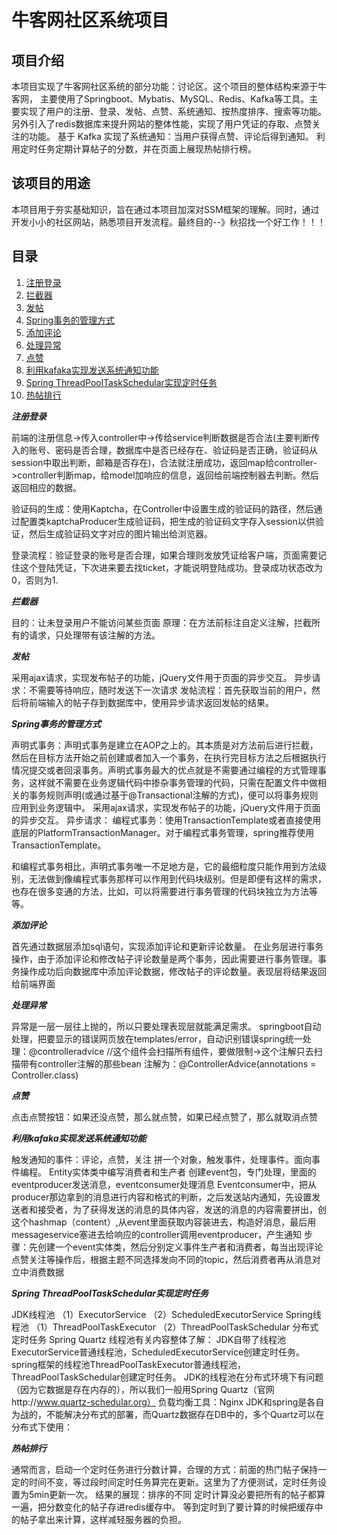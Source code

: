 # 牛客网社区系统项目
## 项目介绍
本项目实现了牛客网社区系统的部分功能：讨论区。这个项目的整体结构来源于牛客网，
主要使用了Springboot、Mybatis、MySQL、Redis、Kafka等工具。主要实现了用户的注册、登录、发帖、点赞、系统通知、按热度排序、搜索等功能。
另外引入了redis数据库来提升网站的整体性能，实现了用户凭证的存取、点赞关注的功能。
基于 Kafka 实现了系统通知：当用户获得点赞、评论后得到通知。
利用定时任务定期计算帖子的分数，并在页面上展现热帖排行榜。
## 该项目的用途
本项目用于夯实基础知识，旨在通过本项目加深对SSM框架的理解。同时，通过开发小小的社区网站，熟悉项目开发流程。最终目的--》秋招找一个好工作！！！
## 目录

1. [注册登录](#1)
2. [拦截器](#2)
3. [发帖](#3)
4. [Spring事务的管理方式](#4)
5. [添加评论](#5)
6. [处理异常](#6)
7. [点赞](#7)
8. [利用kafaka实现发送系统通知功能](#8)
9. [Spring ThreadPoolTaskSchedular实现定时任务](#9)
10. [热帖排行](#10)

<span id="1"></span>
***注册登录***

前端的注册信息->传入controller中->传给service判断数据是否合法(主要判断传入的账号、密码是否合理，数据库中是否已经存在、验证码是否正确，验证码从session中取出判断，邮箱是否存在)，合法就注册成功，返回map给controller->controller判断map，给model加响应的信息，返回给前端控制器去判断。然后返回相应的数据。

验证码的生成：使用Kaptcha，在Controller中设置生成的验证码的路径，然后通过配置类kaptchaProducer生成验证码，把生成的验证码文字存入session以供验证，然后生成验证码文字对应的图片输出给浏览器。

登录流程：验证登录的账号是否合理，如果合理则发放凭证给客户端，页面需要记住这个登陆凭证，下次进来要去找ticket，才能说明登陆成功。登录成功状态改为0，否则为1.

<span id="2"></span>
***拦截器***

目的：让未登录用户不能访问某些页面
原理：在方法前标注自定义注解，拦截所有的请求，只处理带有该注解的方法。

<span id="3"></span>
***发帖***

采用ajax请求，实现发布帖子的功能，jQuery文件用于页面的异步交互。
异步请求：不需要等待响应，随时发送下一次请求
发帖流程：首先获取当前的用户，然后将前端输入的帖子存到数据库中，使用异步请求返回发帖的结果。

<span id="4"></span>
***Spring事务的管理方式***

声明式事务：声明式事务是建立在AOP之上的。其本质是对方法前后进行拦截，然后在目标方法开始之前创建或者加入一个事务，在执行完目标方法之后根据执行情况提交或者回滚事务。声明式事务最大的优点就是不需要通过编程的方式管理事务，这样就不需要在业务逻辑代码中掺杂事务管理的代码，只需在配置文件中做相关的事务规则声明(或通过基于@Transactional注解的方式)，便可以将事务规则应用到业务逻辑中。
采用ajax请求，实现发布帖子的功能，jQuery文件用于页面的异步交互。
异步请求：
编程式事务：使用TransactionTemplate或者直接使用底层的PlatformTransactionManager。对于编程式事务管理，spring推荐使用TransactionTemplate。

和编程式事务相比，声明式事务唯一不足地方是，它的最细粒度只能作用到方法级别，无法做到像编程式事务那样可以作用到代码块级别。但是即便有这样的需求，也存在很多变通的方法，比如，可以将需要进行事务管理的代码块独立为方法等等。

<span id="5"></span>
***添加评论***

首先通过数据层添加sql语句，实现添加评论和更新评论数量。
在业务层进行事务操作，由于添加评论和修改帖子评论数量是两个事务，因此需要进行事务管理。事务操作成功后向数据库中添加评论数据，修改帖子的评论数量。表现层将结果返回给前端界面

<span id="6"></span>
***处理异常***

异常是一层一层往上抛的，所以只要处理表现层就能满足需求。
springboot自动处理，把要显示的错误网页放在templates/error，自动识别错误spring统一处理：@controlleradvice
//这个组件会扫描所有组件，要做限制->这个注解只去扫描带有controller注解的那些bean   注解为：@ControllerAdvice(annotations = Controller.class)

<span id="7"></span>
***点赞***

点击点赞按钮：如果还没点赞，那么就点赞，如果已经点赞了，那么就取消点赞

<span id="8"></span>
***利用kafaka实现发送系统通知功能***

触发通知的事件：评论，点赞，关注
拼一个对象，触发事件，处理事件。面向事件编程。
Entity实体类中编写消费者和生产者
创建event包，专门处理，里面的eventproducer发送消息，eventconsumer处理消息
Eventconsumer中，把从producer那边拿到的消息进行内容和格式的判断，之后发送站内通知，先设置发送者和接受者，为了获得发送的消息的具体内容，发送的消息的内容需要拼出，创这个hashmap（content）,从event里面获取内容装进去，构造好消息，最后用messageservice塞进去给响应的controller调用eventproducer，产生通知
步骤：先创建一个event实体类，然后分别定义事件生产者和消费者，每当出现评论点赞关注等操作后，根据主题不同选择发向不同的topic，然后消费者再从消息对立中消费数据

<span id="9"></span>
***Spring ThreadPoolTaskSchedular实现定时任务***

JDK线程池
（1）ExecutorService
（2）ScheduledExecutorService
Spring线程池
（1）ThreadPoolTaskExecutor
（2）ThreadPoolTaskSchedular
分布式定时任务
Spring Quartz
线程池有关内容整体了解：
JDK自带了线程池ExecutorService普通线程池，ScheduledExecutorService创建定时任务。
spring框架的线程池ThreadPoolTaskExecutor普通线程池，ThreadPoolTaskSchedular创建定时任务。
JDK的线程池在分布式环境下有问题（因为它数据是存在内存的），所以我们一般用Spring Quartz（官网http://www.quartz-schedular.org）
负载均衡工具：Nginx
JDK和spring是各自为战的，不能解决分布式的部署，而Quartz数据存在DB中的，多个Quartz可以在分布式下使用：

<span id="10"></span>
***热帖排行***

通常而言，启动一个定时任务进行分数计算，合理的方式：前面的热门帖子保持一定的时间不变，等过段时间定时任务算完在更新。这里为了方便测试，定时任务设置为5min更新一次。
结果的展现：排序的不同
定时计算没必要把所有的帖子都算一遍，把分数变化的帖子存进redis缓存中。
等到定时到了要计算的时候把缓存中的帖子拿出来计算，这样减轻服务器的负担。
